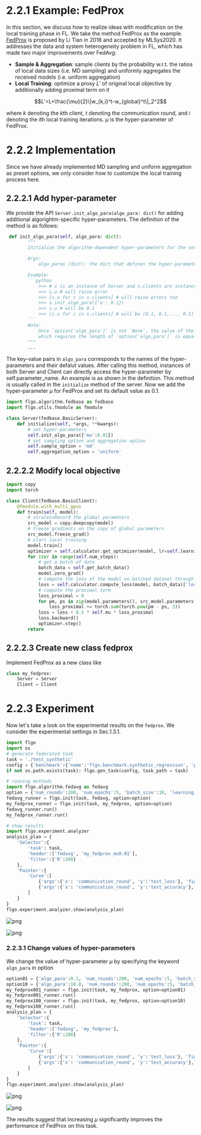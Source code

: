 # 2.2.1 Example: FedProx

In this section, we discuss how to realize ideas with modification on the local training phase in FL. We take the method FedProx as the example. [FedProx](https://link.zhihu.com/?target=https%3A//arxiv.org/abs/1812.06127) is proposed by Li Tian in 2018 and accepted by MLSys2020. It addresses the data and system heterogeneity problem in FL, which has made two major improvements over FedAvg:

- **Sample & Aggregation**:  sample clients by the probability w.r.t. the ratios of local data sizes (i.e. MD sampling) and uniformly aggregates the received models (i.e. uniform aggregation)
- **Local Training**: optimize a proxy $L'$ of original local objective by additionally adding proximal term on it

$$L'=L+\frac{\mu}{2}\|w_{k,i}^t-w_{global}^t\|_2^2$$

where $k$ denoting the $k$th client, $t$ denoting the communication round, and $i$ denoting the $i$th local training iterations. $\mu$ is the hyper-parameter of FedProx.

# 2.2.2 Implementation

Since we have already implemented MD sampling and uniform aggregation as preset options, we only consider how to customize the local training process here. 

## 2.2.2.1 Add hyper-parameter

We provide the API `Server.init_algo_para(algo_para: dict)` for adding additional algorightm-specific hyper-parameters. The definition of the method is as follows:


```python
 def init_algo_para(self, algo_para: dict):
        """
        Initialize the algorithm-dependent hyper-parameters for the server and all the clients.

        Args:
            algo_paras (dict): the dict that defines the hyper-parameters (i.e. name, value and type) for the algorithm.

        Example:
        ```python
            >>> # s is an instance of Server and s.clients are instances of Client
            >>> s.u # will raise error
            >>> [c.u for c in s.clients] # will raise errors too
            >>> s.init_algo_para({'u': 0.1})
            >>> s.u # will be 0.1
            >>> [c.u for c in s.clients] # will be [0.1, 0.1,..., 0.1]
        ```
        Note:
            Once `option['algo_para']` is not `None`, the value of the pre-defined hyperparameters will be replaced by the list of values in `option['algo_para']`,
            which requires the length of `option['algo_para']` is equal to the length of `algo_paras`
        """
        ...
```

The key-value pairs in `algo_para` corresponds to the names of the hyper-parameters and their defalut values. After calling this method, instances of both Server and Client can directly access the hyper-parameter by self.parameter_name. An example is as shown in the definition. This method is usually called in the `initialize` method of the server. Now we add the hyper-parameter $\mu$ for FedProx and set its default value as 0.1. 


```python
import flgo.algorithm.fedbase as fedbase
import flgo.utils.fmodule as fmodule

class Server(fedbase.BasicServer):
    def initialize(self, *args, **kwargs):
        # set hyper-parameters
        self.init_algo_para({'mu':0.01})
        # set sampling option and aggregation option
        self.sample_option = 'md'
        self.aggregation_option = 'uniform'
```

## 2.2.2.2 Modify local objective


```python
import copy
import torch

class Client(fedbase.BasicClient):
    @fmodule.with_multi_gpus
    def train(self, model):
        # stralessRecord the global parameters
        src_model = copy.deepcopy(model)
        # freeze gradients on the copy of global parameters
        src_model.freeze_grad()
        # start local training
        model.train()
        optimizer = self.calculator.get_optimizer(model, lr=self.learning_rate, weight_decay=self.weight_decay, momentum=self.momentum)
        for iter in range(self.num_steps):
            # get a batch of data
            batch_data = self.get_batch_data()
            model.zero_grad()
            # compute the loss of the model on batched dataset through task-specified calculator
            loss = self.calculator.compute_loss(model, batch_data)['loss']
            # compute the proximal term
            loss_proximal = 0
            for pm, ps in zip(model.parameters(), src_model.parameters()):
                loss_proximal += torch.sum(torch.pow(pm - ps, 2))
            loss = loss + 0.5 * self.mu * loss_proximal
            loss.backward()
            optimizer.step()
        return
```

## 2.2.2.3 Create new class fedprox

Implement FedProx as a new class like


```python
class my_fedprox:
    Server = Server
    Client = Client
```

# 2.2.3 Experiment

Now let's take a look on the experimental results on the `fedprox`. We consider the experimental settings in Sec.1.3.1. 


```python
import flgo
import os
# generate federated task
task = './test_synthetic'
config = {'benchmark':{'name':'flgo.benchmark.synthetic_regression', 'para':{'alpha':0.5, 'beta':0.5, 'num_clients':30}}}
if not os.path.exists(task): flgo.gen_task(config, task_path = task)

# running methods
import flgo.algorithm.fedavg as fedavg
option = {'num_rounds':200, 'num_epochs':5, 'batch_size':10, 'learning_rate':0.1, 'gpu':0}
fedavg_runner = flgo.init(task, fedavg, option=option)
my_fedprox_runner = flgo.init(task, my_fedprox, option=option)
fedavg_runner.run()
my_fedprox_runner.run()

# show results
import flgo.experiment.analyzer
analysis_plan = {
    'Selector':{
        'task': task,
        'header':['fedavg', 'my_fedprox_mu0.01'],
        'filter':{'R':200}
    },
    'Painter':{
        'Curve':[
            {'args':{'x': 'communication_round', 'y':'test_loss'}, 'fig_option':{'title':'test loss on Synthetic'}},
            {'args':{'x': 'communication_round', 'y':'test_accuracy'},  'fig_option':{'title':'test accuracy on Synthetic'}},
        ]
    }
}
flgo.experiment.analyzer.show(analysis_plan)
```


    
![png](https://raw.githubusercontent.com/WwZzz/myfigs/master/output_16_0.png)
    



    
![png](https://raw.githubusercontent.com/WwZzz/myfigs/master/output_16_1.png)
    


### 2.2.3.1 Change values of hyper-parameters

We change the value of hyper-parameter $\mu$ by specifying the keyword `algo_para` in option


```python
option01 = {'algo_para':0.1, 'num_rounds':200, 'num_epochs':5, 'batch_size':10, 'learning_rate':0.1, 'gpu':0}
option10 = {'algo_para':10.0, 'num_rounds':200, 'num_epochs':5, 'batch_size':10, 'learning_rate':0.1, 'gpu':0}
my_fedprox001_runner = flgo.init(task, my_fedprox, option=option01)
my_fedprox001_runner.run()
my_fedprox100_runner = flgo.init(task, my_fedprox, option=option10)
my_fedprox100_runner.run()
analysis_plan = {
    'Selector':{
        'task': task,
        'header':['fedavg', 'my_fedprox'],
        'filter':{'R':200}
    },
    'Painter':{
        'Curve':[
            {'args':{'x': 'communication_round', 'y':'test_loss'}, 'fig_option':{'title':'test loss on Synthetic'}},
            {'args':{'x': 'communication_round', 'y':'test_accuracy'},  'fig_option':{'title':'test accuracy on Synthetic'}},
        ]
    }
}
flgo.experiment.analyzer.show(analysis_plan)
```


    
![png](https://raw.githubusercontent.com/WwZzz/myfigs/master/output_19_0.png)
    



    
![png](https://raw.githubusercontent.com/WwZzz/myfigs/master/output_19_1.png)
    


The results suggest that increasing $\mu$ significantly improves the performance of FedProx on this task.
